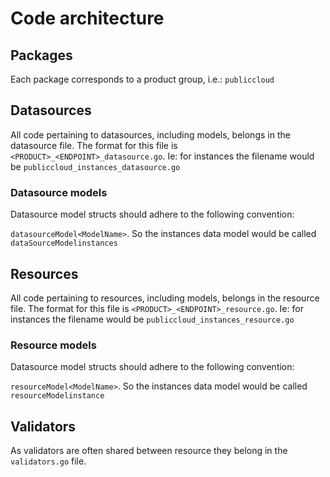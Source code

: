 # Code architecture

## Packages

Each package corresponds to a product group, i.e.: `publiccloud`

## Datasources

All code pertaining to datasources, including models, belongs in the datasource
file. The format for this file is `<PRODUCT>_<ENDPOINT>_datasource.go`. Ie: for
instances the filename would be `publiccloud_instances_datasource.go`

### Datasource models

Datasource model structs should adhere to the following convention:

`datasourceModel<ModelName>`. So the instances data model would be called
`dataSourceModelinstances`

## Resources

All code pertaining to resources, including models, belongs in the resource
file. The format for this file is `<PRODUCT>_<ENDPOINT>_resource.go`. Ie: for
instances the filename would be `publiccloud_instances_resource.go`

### Resource models

Datasource model structs should adhere to the following convention:

`resourceModel<ModelName>`. So the instances data model would be called
`resourceModelinstance`

## Validators

As validators are often shared between resource they belong in the `validators.go`
file.
